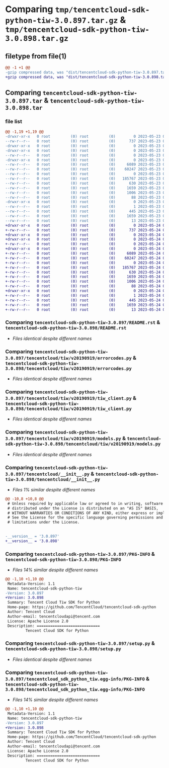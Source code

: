 # Comparing `tmp/tencentcloud-sdk-python-tiw-3.0.897.tar.gz` & `tmp/tencentcloud-sdk-python-tiw-3.0.898.tar.gz`

## filetype from file(1)

```diff
@@ -1 +1 @@
-gzip compressed data, was "dist/tencentcloud-sdk-python-tiw-3.0.897.tar", last modified: Tue May 23 02:34:10 2023, max compression
+gzip compressed data, was "dist/tencentcloud-sdk-python-tiw-3.0.898.tar", last modified: Wed May 24 02:09:28 2023, max compression
```

## Comparing `tencentcloud-sdk-python-tiw-3.0.897.tar` & `tencentcloud-sdk-python-tiw-3.0.898.tar`

### file list

```diff
@@ -1,19 +1,19 @@
-drwxr-xr-x   0 root         (0) root         (0)        0 2023-05-23 02:34:10.000000 tencentcloud-sdk-python-tiw-3.0.897/
--rw-r--r--   0 root         (0) root         (0)      737 2023-05-23 02:34:10.000000 tencentcloud-sdk-python-tiw-3.0.897/README.rst
-drwxr-xr-x   0 root         (0) root         (0)        0 2023-05-23 02:34:10.000000 tencentcloud-sdk-python-tiw-3.0.897/tencentcloud/
-drwxr-xr-x   0 root         (0) root         (0)        0 2023-05-23 02:34:10.000000 tencentcloud-sdk-python-tiw-3.0.897/tencentcloud/tiw/
--rw-r--r--   0 root         (0) root         (0)        0 2023-05-23 02:34:10.000000 tencentcloud-sdk-python-tiw-3.0.897/tencentcloud/tiw/__init__.py
-drwxr-xr-x   0 root         (0) root         (0)        0 2023-05-23 02:34:10.000000 tencentcloud-sdk-python-tiw-3.0.897/tencentcloud/tiw/v20190919/
--rw-r--r--   0 root         (0) root         (0)     6089 2023-05-23 02:34:10.000000 tencentcloud-sdk-python-tiw-3.0.897/tencentcloud/tiw/v20190919/errorcodes.py
--rw-r--r--   0 root         (0) root         (0)    60247 2023-05-23 02:34:10.000000 tencentcloud-sdk-python-tiw-3.0.897/tencentcloud/tiw/v20190919/tiw_client.py
--rw-r--r--   0 root         (0) root         (0)        0 2023-05-23 02:34:10.000000 tencentcloud-sdk-python-tiw-3.0.897/tencentcloud/tiw/v20190919/__init__.py
--rw-r--r--   0 root         (0) root         (0)   185767 2023-05-23 02:34:10.000000 tencentcloud-sdk-python-tiw-3.0.897/tencentcloud/tiw/v20190919/models.py
--rw-r--r--   0 root         (0) root         (0)      630 2023-05-23 02:34:10.000000 tencentcloud-sdk-python-tiw-3.0.897/tencentcloud/__init__.py
--rw-r--r--   0 root         (0) root         (0)     1659 2023-05-23 02:34:10.000000 tencentcloud-sdk-python-tiw-3.0.897/PKG-INFO
--rw-r--r--   0 root         (0) root         (0)     1006 2023-05-23 02:34:10.000000 tencentcloud-sdk-python-tiw-3.0.897/setup.py
--rw-r--r--   0 root         (0) root         (0)       88 2023-05-23 02:34:10.000000 tencentcloud-sdk-python-tiw-3.0.897/setup.cfg
-drwxr-xr-x   0 root         (0) root         (0)        0 2023-05-23 02:34:10.000000 tencentcloud-sdk-python-tiw-3.0.897/tencentcloud_sdk_python_tiw.egg-info/
--rw-r--r--   0 root         (0) root         (0)        1 2023-05-23 02:34:10.000000 tencentcloud-sdk-python-tiw-3.0.897/tencentcloud_sdk_python_tiw.egg-info/dependency_links.txt
--rw-r--r--   0 root         (0) root         (0)      445 2023-05-23 02:34:10.000000 tencentcloud-sdk-python-tiw-3.0.897/tencentcloud_sdk_python_tiw.egg-info/SOURCES.txt
--rw-r--r--   0 root         (0) root         (0)     1659 2023-05-23 02:34:10.000000 tencentcloud-sdk-python-tiw-3.0.897/tencentcloud_sdk_python_tiw.egg-info/PKG-INFO
--rw-r--r--   0 root         (0) root         (0)       13 2023-05-23 02:34:10.000000 tencentcloud-sdk-python-tiw-3.0.897/tencentcloud_sdk_python_tiw.egg-info/top_level.txt
+drwxr-xr-x   0 root         (0) root         (0)        0 2023-05-24 02:09:28.000000 tencentcloud-sdk-python-tiw-3.0.898/
+-rw-r--r--   0 root         (0) root         (0)      737 2023-05-24 02:09:28.000000 tencentcloud-sdk-python-tiw-3.0.898/README.rst
+drwxr-xr-x   0 root         (0) root         (0)        0 2023-05-24 02:09:28.000000 tencentcloud-sdk-python-tiw-3.0.898/tencentcloud/
+drwxr-xr-x   0 root         (0) root         (0)        0 2023-05-24 02:09:28.000000 tencentcloud-sdk-python-tiw-3.0.898/tencentcloud/tiw/
+-rw-r--r--   0 root         (0) root         (0)        0 2023-05-24 02:09:28.000000 tencentcloud-sdk-python-tiw-3.0.898/tencentcloud/tiw/__init__.py
+drwxr-xr-x   0 root         (0) root         (0)        0 2023-05-24 02:09:28.000000 tencentcloud-sdk-python-tiw-3.0.898/tencentcloud/tiw/v20190919/
+-rw-r--r--   0 root         (0) root         (0)     6089 2023-05-24 02:09:28.000000 tencentcloud-sdk-python-tiw-3.0.898/tencentcloud/tiw/v20190919/errorcodes.py
+-rw-r--r--   0 root         (0) root         (0)    60247 2023-05-24 02:09:28.000000 tencentcloud-sdk-python-tiw-3.0.898/tencentcloud/tiw/v20190919/tiw_client.py
+-rw-r--r--   0 root         (0) root         (0)        0 2023-05-24 02:09:28.000000 tencentcloud-sdk-python-tiw-3.0.898/tencentcloud/tiw/v20190919/__init__.py
+-rw-r--r--   0 root         (0) root         (0)   185767 2023-05-24 02:09:28.000000 tencentcloud-sdk-python-tiw-3.0.898/tencentcloud/tiw/v20190919/models.py
+-rw-r--r--   0 root         (0) root         (0)      630 2023-05-24 02:09:28.000000 tencentcloud-sdk-python-tiw-3.0.898/tencentcloud/__init__.py
+-rw-r--r--   0 root         (0) root         (0)     1659 2023-05-24 02:09:28.000000 tencentcloud-sdk-python-tiw-3.0.898/PKG-INFO
+-rw-r--r--   0 root         (0) root         (0)     1006 2023-05-24 02:09:28.000000 tencentcloud-sdk-python-tiw-3.0.898/setup.py
+-rw-r--r--   0 root         (0) root         (0)       88 2023-05-24 02:09:28.000000 tencentcloud-sdk-python-tiw-3.0.898/setup.cfg
+drwxr-xr-x   0 root         (0) root         (0)        0 2023-05-24 02:09:28.000000 tencentcloud-sdk-python-tiw-3.0.898/tencentcloud_sdk_python_tiw.egg-info/
+-rw-r--r--   0 root         (0) root         (0)        1 2023-05-24 02:09:28.000000 tencentcloud-sdk-python-tiw-3.0.898/tencentcloud_sdk_python_tiw.egg-info/dependency_links.txt
+-rw-r--r--   0 root         (0) root         (0)      445 2023-05-24 02:09:28.000000 tencentcloud-sdk-python-tiw-3.0.898/tencentcloud_sdk_python_tiw.egg-info/SOURCES.txt
+-rw-r--r--   0 root         (0) root         (0)     1659 2023-05-24 02:09:28.000000 tencentcloud-sdk-python-tiw-3.0.898/tencentcloud_sdk_python_tiw.egg-info/PKG-INFO
+-rw-r--r--   0 root         (0) root         (0)       13 2023-05-24 02:09:28.000000 tencentcloud-sdk-python-tiw-3.0.898/tencentcloud_sdk_python_tiw.egg-info/top_level.txt
```

### Comparing `tencentcloud-sdk-python-tiw-3.0.897/README.rst` & `tencentcloud-sdk-python-tiw-3.0.898/README.rst`

 * *Files identical despite different names*

### Comparing `tencentcloud-sdk-python-tiw-3.0.897/tencentcloud/tiw/v20190919/errorcodes.py` & `tencentcloud-sdk-python-tiw-3.0.898/tencentcloud/tiw/v20190919/errorcodes.py`

 * *Files identical despite different names*

### Comparing `tencentcloud-sdk-python-tiw-3.0.897/tencentcloud/tiw/v20190919/tiw_client.py` & `tencentcloud-sdk-python-tiw-3.0.898/tencentcloud/tiw/v20190919/tiw_client.py`

 * *Files identical despite different names*

### Comparing `tencentcloud-sdk-python-tiw-3.0.897/tencentcloud/tiw/v20190919/models.py` & `tencentcloud-sdk-python-tiw-3.0.898/tencentcloud/tiw/v20190919/models.py`

 * *Files identical despite different names*

### Comparing `tencentcloud-sdk-python-tiw-3.0.897/tencentcloud/__init__.py` & `tencentcloud-sdk-python-tiw-3.0.898/tencentcloud/__init__.py`

 * *Files 1% similar despite different names*

```diff
@@ -10,8 +10,8 @@
 # Unless required by applicable law or agreed to in writing, software
 # distributed under the License is distributed on an "AS IS" BASIS,
 # WITHOUT WARRANTIES OR CONDITIONS OF ANY KIND, either express or implied.
 # See the License for the specific language governing permissions and
 # limitations under the License.
 
 
-__version__ = '3.0.897'
+__version__ = '3.0.898'
```

### Comparing `tencentcloud-sdk-python-tiw-3.0.897/PKG-INFO` & `tencentcloud-sdk-python-tiw-3.0.898/PKG-INFO`

 * *Files 14% similar despite different names*

```diff
@@ -1,10 +1,10 @@
 Metadata-Version: 1.1
 Name: tencentcloud-sdk-python-tiw
-Version: 3.0.897
+Version: 3.0.898
 Summary: Tencent Cloud Tiw SDK for Python
 Home-page: https://github.com/TencentCloud/tencentcloud-sdk-python
 Author: Tencent Cloud
 Author-email: tencentcloudapi@tencent.com
 License: Apache License 2.0
 Description: ============================
         Tencent Cloud SDK for Python
```

### Comparing `tencentcloud-sdk-python-tiw-3.0.897/setup.py` & `tencentcloud-sdk-python-tiw-3.0.898/setup.py`

 * *Files identical despite different names*

### Comparing `tencentcloud-sdk-python-tiw-3.0.897/tencentcloud_sdk_python_tiw.egg-info/PKG-INFO` & `tencentcloud-sdk-python-tiw-3.0.898/tencentcloud_sdk_python_tiw.egg-info/PKG-INFO`

 * *Files 14% similar despite different names*

```diff
@@ -1,10 +1,10 @@
 Metadata-Version: 1.1
 Name: tencentcloud-sdk-python-tiw
-Version: 3.0.897
+Version: 3.0.898
 Summary: Tencent Cloud Tiw SDK for Python
 Home-page: https://github.com/TencentCloud/tencentcloud-sdk-python
 Author: Tencent Cloud
 Author-email: tencentcloudapi@tencent.com
 License: Apache License 2.0
 Description: ============================
         Tencent Cloud SDK for Python
```

